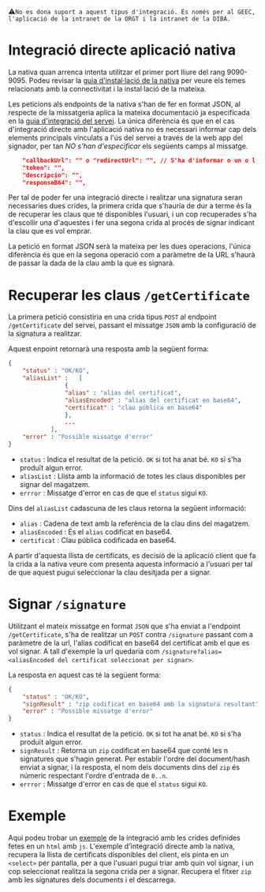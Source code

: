 :warning:`No es dona suport a aquest tipus d'integració. És només per al GEEC, l'aplicació de la intranet de la ORGT i la intranet de la DIBA.`

# Integració directe aplicació nativa

La nativa quan arrenca intenta utilitzar el primer port lliure del rang 9090-9095. Podeu revisar la [guia d'instal·lació de la nativa](../guiaUsuaris/nativa.md#11-connectivitat) per veure els temes relacionats amb la connectivitat i la instal·lació de la mateixa.

Les peticions als endpoints de la nativa s'han de fer en format JSON, al respecte de la missatgeria aplica la mateixa documentació ja especificada en la [guia d'integració del servei](../README.md). La única diferència és que en el cas d'integració directe amb l'aplicació nativa no és necessari informar cap dels elements principals vinculats a l'ús del servei a través de la web app del signador, per tan *NO s'han d'especificar* els següents camps al missatge.

```json
	"callbackUrl": "" o "redirectUrl": "", // S'ha d'informar o un o l'altre
	"token": "",
	"descripcio": "",
	"responseB64": "",
```

Per tal de poder fer una integració directe i realitzar una signatura seran necessaries dues crides, la primera crida que s'hauría de dur a terme és la de recuperar les claus que té disponibles l'usuari, i un cop recuperades s'ha d'escollir una d'aquestes i fer una segona crida al procés de signar indicant la clau que es vol emprar.

La petició en format JSON serà la mateixa per les dues operacions, l'única diferència és que en la segona operació com a paràmetre de la URL s'haurà de passar la dada de la clau amb la que es signarà.

# Recuperar les claus `/getCertificate` 

La primera petició consistiria en una crida tipus `POST` al endpoint `/getCertificate` del servei, passant el missatge `JSON` amb la configuració de la signatura a realitzar.

Aquest enpoint retornarà una resposta amb la següent forma:

```json
{
	"status" : "OK/KO",
	"aliasList" : 	[
				{
				"alias" : "alias del certificat",
				"aliasEncoded" : "alias del certificat en base64",
				"certificat" : "clau pública en base64"
				},
				...
			],
	"error" : "Possible missatge d'error"
}
```

* `status` : Indica el resultat de la petició. `OK` si tot ha anat bé. `KO` si s'ha produït algun error.
* `aliasList` : Llista amb la informació de totes les claus disponibles per signar del magatzem.
* `errror` : Missatge d'error en cas de que el `status` sigui `KO`.

Dins del `aliasList` cadascuna de les claus retorna la següent informació:

* `alias` : Cadena de text amb la referència de la clau dins del magatzem.
* `aliasEncoded` : És el `alias` codificat en base64.
* `certificat` : Clau pública codificada en base64.

A partir d'aquesta llista de certificats, es decisió de la aplicació client que fa la crida a la nativa veure com presenta aquesta informació a l'usuari per tal de que aquest pugui seleccionar la clau desitjada per a signar.

# Signar `/signature` 

Utilitzant el mateix missatge en format `JSON` que s'ha enviat a l'endpoint `/getCertificate`, s'ha de realitzar un `POST` contra `/signature` passant com a paràmetre de la url, l'alias codificat en base64 del certificat amb el que es vol signar. A tall d'exemple la url quedaria com `/signature?alias=<aliasEncoded del certificat seleccionat per signar>`.

La resposta en aquest cas té la següent forma:

```json
{
	"status" : "OK/KO",
	"signResult" : "zip codificat en base64 amb la signatura resultant",
	"error" : "Possible missatge d'error"
}
```

* `status` : Indica el resultat de la petició. `OK` si tot ha anat bé. `KO` si s'ha produït algun error.
* `signResult` : Retorna un `zip` codificat en base64 que conté les n signatures que s'hagin generat. Per establir l'ordre del document/hash enviat a signar, i la resposta, el nom dels documents dins del `zip` és númeric respectant l'ordre d'entrada de `0..n`.
* `errror` : Missatge d'error en cas de que el `status` sigui `KO`.

# Exemple

Aqui podeu trobar un [exemple](integracioDirecteExemple.html) de la integració amb les crides definides fetes en un `html` amb `js`. L'exemple d'integració directe amb la nativa, recupera la llista de certificats disponibles del client, els pinta en un `<select>` per pantalla, per a que l'usuari pugui triar amb quin vol signar, i un cop seleccionat realitza la segona crida per a signar. Recupera el fitxer `zip` amb les signatures dels documents i el descarrega.



